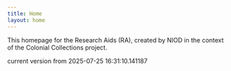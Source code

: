```yaml
---
title: Home
layout: home
---
```


This homepage for the Research Aids (RA), created by NIOD in the context of the Colonial Collections project. 


current version from 2025-07-25 16:31:10.141187